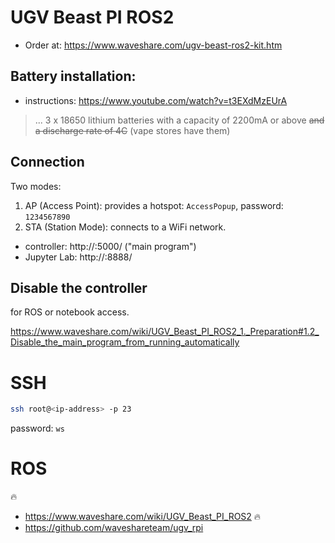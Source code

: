 # UGV Beast PI ROS2

- Order at: https://www.waveshare.com/ugv-beast-ros2-kit.htm

## Battery installation:

- instructions: https://www.youtube.com/watch?v=t3EXdMzEUrA

> ... 3 x 18650 lithium batteries with a capacity of 2200mA or above ~~and a discharge rate of 4C~~ (vape stores have them)

## Connection

Two modes:

1. AP (Access Point): provides a hotspot: `AccessPopup`, password: `1234567890`
2. STA (Station Mode): connects to a WiFi network.

- controller: http://<ip-address>:5000/ ("main program")
- Jupyter Lab: http://<ip-address>:8888/

## Disable the controller

for ROS or notebook access.

https://www.waveshare.com/wiki/UGV_Beast_PI_ROS2_1._Preparation#1.2_Disable_the_main_program_from_running_automatically

# SSH

```bash
ssh root@<ip-address> -p 23
```

password: `ws`

# ROS

🔥

- https://www.waveshare.com/wiki/UGV_Beast_PI_ROS2 🔥
- https://github.com/waveshareteam/ugv_rpi


